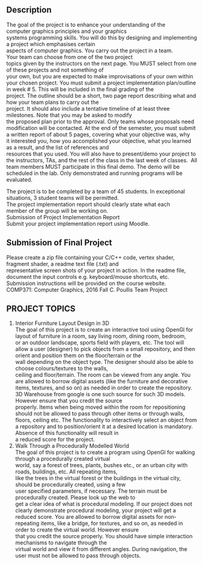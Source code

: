 
## Description

The goal of the project is to enhance your understanding of the computer graphics principles and your graphics
systems programming skills. You will do this by designing and implementing a project which emphasises certain
aspects of computer graphics. You carry out the project in a team. Your team can choose from one of the two project
topics given by the instructors on the next page. You MUST​ select from one of these projects and not something of
your own, but you are expected to make improvisations of your own within your chosen project.
You must​ submit a project implementation plan/outline in week # 5. This will be included in the final grading of the
project. The outline should be a short, two page report describing what and how your team plans to carry out the
project. It should also include a tentative timeline of at least three milestones. Note that you may be asked to modify
the proposed plan prior to the approval. Only teams whose proposals need modification will be contacted.
At the end of the semester, you must submit a written report of about 5 pages, covering what your objective was, why
it interested you, how you accomplished your objective, what you learned as a result, and the list of references and
resources that you used. You will also have to present/demo your project to the instructors, TAs, and the rest of the
class in the last week of classes.  All team members MUST participate in this final demo. The demo will be scheduled
in the lab. Only demonstrated and running programs will be evaluated.

The project is to be completed by a team of 4­5 students. In exceptional situations, 3 student teams will be permitted.
The project implementation report should clearly state what each member of the group will be working on.
Submission of Project Implementation Report
Submit your project implementation report using Moodle.

## Submission of Final Project
Please create a zip file containing your C/C++ code, vertex shader, fragment shader, a readme text file (.txt) and
representative screen shots of your project in action. In the readme file, document the input controls e.g.
keyboard/mouse shortcuts, etc.
Submission instructions will be provided on the course website.
COMP371: Computer Graphics, 2016 Fall C. Poullis Team Project

## PROJECT TOPICS
1. Interior Furniture Layout Design in 3D
The goal of this project is to create an interactive tool using OpenGl for layout of furniture in a room, say living
room, dining room, bedroom, or an outdoor landscape, sports field with players, etc. The tool will allow a user
(designer) to pick objects from a small repository, and then orient and position them on the floor/terrain or the
wall depending on the object type. The designer should also be able to choose colours/textures to the walls,
ceiling and floor/terrain. The room can be viewed from any angle. You are allowed to borrow digital assets
(like the furniture and decorative items, textures, and so on) as needed in order to create the repository. 3D
Warehouse from google is one such source for such 3D models. However ensure that you credit the source
properly. Items when being moved within the room for repositioning should not be allowed to pass through
other items or through walls, floors, ceiling etc. The functionality to interactively select an object from a
repository and to position/orient it at a desired location is mandatory. Absence of this functionality will result in
a reduced score for the project.
2. Walk Through a Procedurally Modelled World
The goal of this project is to create a program using OpenGl for walking through a procedurally created virtual
world, say a forest of trees, plants, bushes etc., or an urban city with roads, buildings, etc. All repeating items,
like the trees in the virtual forest or the buildings in the virtual city, should be procedurally created, using a few
user specified parameters, if necessary. The terrain must be procedurally created. Please look up the web to
get a clear idea of what is procedural modeling. If our project does not clearly demonstrate procedural
modeling, your project will get a reduced score. You are allowed to borrow digital assets for non­repeating
items, like a bridge, for textures, and so on, as needed in order to create the virtual world. However ensure
that you credit the source properly. You should have simple interaction mechanisms to navigate through the
virtual world and view it from different angles. During navigation, the user must not be allowed to pass through
objects.